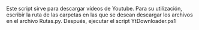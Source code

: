 Este script sirve para descargar vídeos de Youtube.
Para su utilización, escribir la ruta de las carpetas en las que se desean descargar los archivos en el archivo Rutas.py. Después, ejecutar el script YtDownloader.ps1

